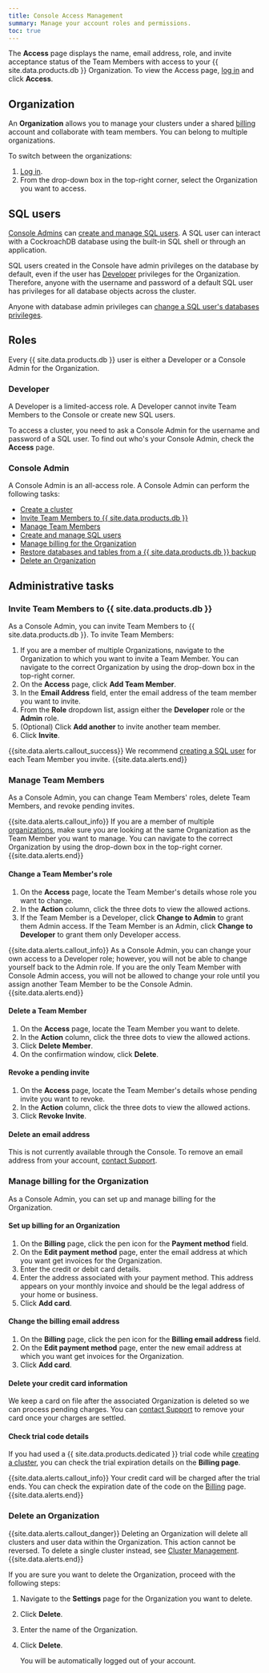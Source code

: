 ```yaml
---
title: Console Access Management
summary: Manage your account roles and permissions.
toc: true
---
```


The **Access** page displays the name, email address, role, and invite acceptance status of the Team Members with access to your {{ site.data.products.db }} Organization. To view the Access page, [log in](https://cockroachlabs.cloud/) and click **Access**.

## Organization

An **Organization** allows you to manage your clusters under a shared [billing](#manage-billing-for-the-organization) account and collaborate with team members. You can belong to multiple organizations.

To switch between the organizations:

1. [Log in](https://cockroachlabs.cloud/).
2. From the drop-down box in the top-right corner, select the Organization you want to access.

## SQL users

[Console Admins](#console-admin) can [create and manage SQL users](user-authorization.html#create-a-sql-user). A SQL user can interact with a CockroachDB database using the built-in SQL shell or through an application.

SQL users created in the Console have admin privileges on the database by default, even if the user has [Developer](#developer) privileges for the Organization. Therefore, anyone with the username and password of a default SQL user has privileges for all database objects across the cluster.

Anyone with database admin privileges can [change a SQL user's databases privileges](../{{site.versions["stable"]}}/authorization.html#assign-privileges).

## Roles

Every {{ site.data.products.db }} user is either a Developer or a Console Admin for the Organization.

### Developer

A Developer is a limited-access role. A Developer cannot invite Team Members to the Console or create new SQL users.

To access a cluster, you need to ask a Console Admin for the username and password of a SQL user. To find out who's your Console Admin, check the **Access** page.

### Console Admin

A Console Admin is an all-access role. A Console Admin can perform the following tasks:

- [Create a cluster](create-your-cluster.html)
- [Invite Team Members to {{ site.data.products.db }}](#invite-team-members-to-cockroachcloud)
- [Manage Team Members](#manage-team-members)
- [Create and manage SQL users](user-authorization.html#create-a-sql-user)
- [Manage billing for the Organization](#manage-billing-for-the-organization)
- [Restore databases and tables from a {{ site.data.products.db }} backup](backups-page.html#ways-to-restore-data)
- [Delete an Organization](#delete-an-organization)

## Administrative tasks

### Invite Team Members to {{ site.data.products.db }}

As a Console Admin, you can invite Team Members to {{ site.data.products.db }}. To invite Team Members:

1. If you are a member of multiple Organizations, navigate to the Organization to which you want to invite a Team Member. You can navigate to the correct Organization by using the drop-down box in the top-right corner.
2. On the **Access** page, click **Add Team Member**.
3. In the **Email Address** field, enter the email address of the team member you want to invite.
4. From the **Role** dropdown list, assign either the **Developer** role or the **Admin** role.
5. (Optional) Click **Add another** to invite another team member.
6. Click **Invite**.

{{site.data.alerts.callout_success}}
We recommend [creating a SQL user](user-authorization.html) for each Team Member you invite.
{{site.data.alerts.end}}

### Manage Team Members

As a Console Admin, you can change Team Members' roles, delete Team Members, and revoke pending invites.

{{site.data.alerts.callout_info}}
If you are a member of multiple [organizations](console-access-management.html#organization), make sure you are looking at the same Organization as the Team Member you want to manage. You can navigate to the correct Organization by using the drop-down box in the top-right corner.
{{site.data.alerts.end}}

#### Change a Team Member's role

1. On the **Access** page, locate the Team Member's details whose role you want to change.
2. In the **Action** column, click the three dots to view the allowed actions.
3. If the Team Member is a Developer, click **Change to Admin** to grant them Admin access. If the Team Member is an Admin, click **Change to Developer** to grant them only Developer access.

{{site.data.alerts.callout_info}}
As a Console Admin, you can change your own access to a Developer role; however, you will not be able to change yourself back to the Admin role. If you are the only Team Member with Console Admin access, you will not be allowed to change your role until you assign another Team Member to be the Console Admin.
{{site.data.alerts.end}}

#### Delete a Team Member

1. On the **Access** page, locate the Team Member you want to delete.
2. In the **Action** column, click the three dots to view the allowed actions.
3. Click **Delete Member**.
4. On the confirmation window, click **Delete**.

#### Revoke a pending invite

1. On the **Access** page, locate the Team Member's details whose pending invite you want to revoke.
2. In the **Action** column, click the three dots to view the allowed actions.
3. Click **Revoke Invite**.

#### Delete an email address

This is not currently available through the Console. To remove an email address from your account, [contact Support](https://support.cockroachlabs.com).

### Manage billing for the Organization

As a Console Admin, you can set up and manage billing for the Organization.

#### Set up billing for an Organization

1. On the **Billing** page, click the pen icon for the **Payment method** field.
2. On the **Edit payment method** page, enter the email address at which you want get invoices for the Organization.
3. Enter the credit or debit card details.
4. Enter the address associated with your payment method. This address appears on your monthly invoice and should be the legal address of your home or business.
4. Click **Add card**.

#### Change the billing email address

1. On the **Billing** page, click the pen icon for the **Billing email address** field.
2. On the **Edit payment method** page, enter the new email address at which you want get invoices for the Organization.
3. Click **Add card**.

#### Delete your credit card information

We keep a card on file after the associated Organization is deleted so we can process pending charges. You can [contact Support](https://support.cockroachlabs.com) to remove your card once your charges are settled.

#### Check trial code details

If you had used a {{ site.data.products.dedicated }} trial code while [creating a cluster](create-your-cluster.html#step-8-enter-billing-details), you can check the trial expiration details on the **Billing page**.

{{site.data.alerts.callout_info}}
Your credit card will be charged after the trial ends. You can check the expiration date of the code on the [Billing](console-access-management.html#manage-billing-for-the-organization) page.
{{site.data.alerts.end}}

### Delete an Organization

{{site.data.alerts.callout_danger}}
Deleting an Organization will delete all clusters and user data within the Organization. This action cannot be reversed. To delete a single cluster instead, see [Cluster Management](cluster-management.html#delete-cluster).
{{site.data.alerts.end}}

If you are sure you want to delete the Organization, proceed with the following steps:

1. Navigate to the **Settings** page for the Organization you want to delete.
1. Click **Delete**.
1. Enter the name of the Organization.
1. Click **Delete**.

    You will be automatically logged out of your account.
